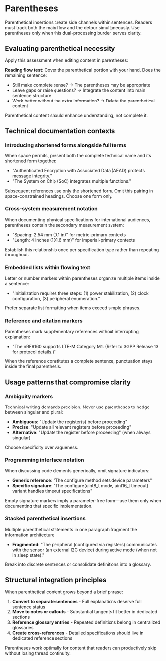 # Parentheses

Parenthetical insertions create side channels within sentences. Readers must track both the main flow and the detour simultaneously. Use parentheses only when this dual-processing burden serves clarity.

## Evaluating parenthetical necessity

Apply this assessment when editing content in parentheses:

**Reading flow test**: Cover the parenthetical portion with your hand. Does the remaining sentence:
* Still make complete sense? → The parentheses may be appropriate
* Leave gaps or raise questions? → Integrate the content into main sentence structure
* Work better without the extra information? → Delete the parenthetical content

Parenthetical content should enhance understanding, not complete it.

## Technical documentation contexts

### Introducing shortened forms alongside full terms

When space permits, present both the complete technical name and its shortened form together:

* "Authenticated Encryption with Associated Data (AEAD) protects message integrity."
* "The System on Chip (SoC) integrates multiple functions."

Subsequent references use only the shortened form. Omit this pairing in space-constrained headings. Choose one form only.

### Cross-system measurement notation

When documenting physical specifications for international audiences, parentheses contain the secondary measurement system:

* "Spacing: 2.54 mm (0.1 in)" for metric-primary contexts
* "Length: 4 inches (101.6 mm)" for imperial-primary contexts

Establish this relationship once per specification type rather than repeating throughout.

### Embedded lists within flowing text

Letter or number markers within parentheses organize multiple items inside a sentence:

* "Initialization requires three steps: (1) power stabilization, (2) clock configuration, (3) peripheral enumeration."

Prefer separate list formatting when items exceed simple phrases.

### Reference and citation markers

Parentheses mark supplementary references without interrupting explanation:

* "The nRF9160 supports LTE-M Category M1. (Refer to 3GPP Release 13 for protocol details.)"

When the reference constitutes a complete sentence, punctuation stays inside the final parenthesis.

## Usage patterns that compromise clarity

### Ambiguity markers

Technical writing demands precision. Never use parentheses to hedge between singular and plural:

* **Ambiguous**: "Update the register(s) before proceeding"
* **Precise**: "Update all relevant registers before proceeding"
* **Alternative**: "Update the register before proceeding" (when always singular)

Choose specificity over vagueness.

### Programming interface notation

When discussing code elements generically, omit signature indicators:

* **Generic reference**: "The configure method sets device parameters"
* **Specific signature**: "The configure(uint8_t mode, uint16_t timeout) variant handles timeout specifications"

Empty signature markers imply a parameter-free form—use them only when documenting that specific implementation.

### Stacked parenthetical insertions

Multiple parenthetical statements in one paragraph fragment the information architecture:

* **Fragmented**: "The peripheral (configured via registers) communicates with the sensor (an external I2C device) during active mode (when not in sleep state)."

Break into discrete sentences or consolidate definitions into a glossary.

## Structural integration principles

When parenthetical content grows beyond a brief phrase:

1. **Convert to separate sentences** - Full explanations deserve full sentence status
2. **Move to notes or callouts** - Substantial tangents fit better in dedicated sections
3. **Reference glossary entries** - Repeated definitions belong in centralized glossaries
4. **Create cross-references** - Detailed specifications should live in dedicated reference sections

Parentheses work optimally for content that readers can productively skip without losing thread continuity.

